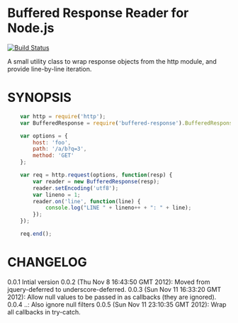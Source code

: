 Buffered Response Reader for Node.js
====================================

[![Build Status][status]][ci]

A small utility class to wrap response objects
from the http module, and provide line-by-line
iteration.

SYNOPSIS
========

```javascript
    var http = require('http');
    var BufferedResponse = require('buffered-response').BufferedResponse;

    var options = {
        host: 'foo',
        path: '/a/b?q=3',
        method: 'GET'
    };

    var req = http.request(options, function(resp) {
        var reader = new BufferedResponse(resp);
        reader.setEncoding('utf8');
        var lineno = 1;
        reader.on('line', function(line) {
            console.log("LINE " + lineno++ + ": " + line);
        });
    });

    req.end();
```

CHANGELOG
=========

0.0.1 Intial version
0.0.2 (Thu Nov  8 16:43:50 GMT 2012): Moved from jquery-deferred to underscore-deferred.
0.0.3 (Sun Nov 11 16:33:20 GMT 2012): Allow null values to be passed in as callbacks (they are ignored).
0.0.4 ..: Also ignore null filters
0.0.5 (Sun Nov 11 23:10:35 GMT 2012): Wrap all callbacks in try-catch.

[status]: https://travis-ci.org/alexkalderimis/node-buffered-response.svg?branch=master
[ci]: https://travis-ci.org/alexkalderimis/node-buffered-response
